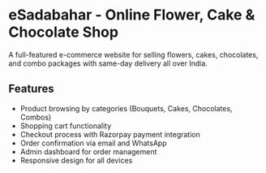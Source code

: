 # eSadabahar - Online Flower, Cake & Chocolate Shop

A full-featured e-commerce website for selling flowers, cakes, chocolates, and combo packages with same-day delivery all over India.

## Features

- Product browsing by categories (Bouquets, Cakes, Chocolates, Combos)
- Shopping cart functionality
- Checkout process with Razorpay payment integration
- Order confirmation via email and WhatsApp
- Admin dashboard for order management
- Responsive design for all devices
